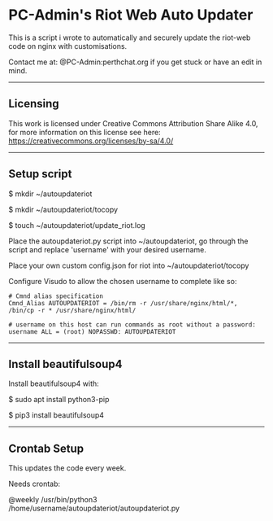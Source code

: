 
# PC-Admin's Riot Web Auto Updater


This is a script i wrote to automatically and securely update the riot-web code on nginx with customisations.

Contact me at: @PC-Admin:perthchat.org if you get stuck or have an edit in mind.

***
## Licensing

This work is licensed under Creative Commons Attribution Share Alike 4.0, for more information on this license see here: https://creativecommons.org/licenses/by-sa/4.0/

***
## Setup script

$ mkdir ~/autoupdateriot

$ mkdir ~/autoupdateriot/tocopy

$ touch ~/autoupdateriot/update_riot.log

Place the autoupdateriot.py script into ~/autoupdateriot, go through the script and replace 'username' with your desired username.

Place your own custom config.json for riot into ~/autoupdateriot/tocopy

Configure Visudo to allow the chosen username to complete like so:

```
# Cmnd alias specification
Cmnd_Alias AUTOUPDATERIOT = /bin/rm -r /usr/share/nginx/html/*, /bin/cp -r * /usr/share/nginx/html/

# username on this host can run commands as root without a password:
username ALL = (root) NOPASSWD: AUTOUPDATERIOT
```

***
## Install beautifulsoup4

Install beautifulsoup4 with:

$ sudo apt install python3-pip

$ pip3 install beautifulsoup4

***
## Crontab Setup

This updates the code every week.

Needs crontab:

@weekly /usr/bin/python3 /home/username/autoupdateriot/autoupdateriot.py



